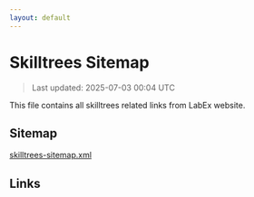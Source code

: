 ```yaml
---
layout: default
---
```


# Skilltrees Sitemap

> Last updated: 2025-07-03 00:04 UTC

This file contains all skilltrees related links from LabEx website.

## Sitemap

[skilltrees-sitemap.xml](https://labex.io/skilltrees-sitemap.xml)

## Links

